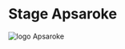 # Stage Apsaroke
![logo Apsaroke](http://www.top50-ssii.com/img/logos/246_LOGO6E2.JPG "logo Apsaroke")
